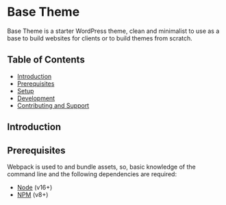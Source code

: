 # Base Theme

Base Theme is a starter WordPress theme, clean and minimalist to use as a base to build websites for clients or to build themes from scratch.

## Table of Contents

- [Introduction](#introduction)
- [Prerequisites](#prerequisites)
- [Setup](#setup)
- [Development](#development)
- [Contributing and Support](#contributing-and-support)

## Introduction

## Prerequisites

Webpack is used to and bundle assets, so, basic knowledge of the command line and the following dependencies are required:

- [Node](https://nodejs.org) (v16+)
- [NPM](https://npmjs.com) (v8+)
